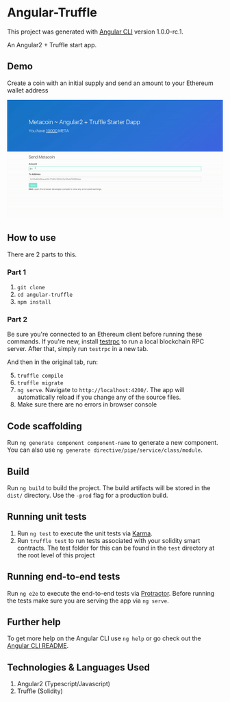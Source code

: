 # Angular-Truffle

This project was generated with [Angular CLI](https://github.com/angular/angular-cli) version 1.0.0-rc.1.

An Angular2 + Truffle start app.

## Demo
Create a coin with an initial supply and send an amount to your Ethereum wallet address

![demo](src/assets/demo.gif)

## How to use
There are 2 parts to this.

### Part 1

1. `git clone`
2. `cd angular-truffle`
3. `npm install`

### Part 2
Be sure you're connected to an Ethereum client before running these commands. If you're new, install [testrpc](https://github.com/ethereumjs/testrpc) to run a local blockchain RPC server. After that, simply run `testrpc` in a new tab.

And then in the original tab, run:

5. `truffle compile`
6. `truffle migrate`
7. `ng serve`. Navigate to `http://localhost:4200/`. The app will automatically reload if you change any of the source files.
8. Make sure there are no errors in browser console

## Code scaffolding

Run `ng generate component component-name` to generate a new component. You can also use `ng generate directive/pipe/service/class/module`.

## Build

Run `ng build` to build the project. The build artifacts will be stored in the `dist/` directory. Use the `-prod` flag for a production build.

## Running unit tests

1. Run `ng test` to execute the unit tests via [Karma](https://karma-runner.github.io).
2. Run `truffle test` to run tests associated with your solidity smart contracts. The test folder for this can be found in the `test` directory at the root level of this project

## Running end-to-end tests

Run `ng e2e` to execute the end-to-end tests via [Protractor](http://www.protractortest.org/).
Before running the tests make sure you are serving the app via `ng serve`.

## Further help

To get more help on the Angular CLI use `ng help` or go check out the [Angular CLI README](https://github.com/angular/angular-cli/blob/master/README.md).

## Technologies & Languages Used
1. Angular2 (Typescript/Javascript)
2. Truffle (Solidity)
